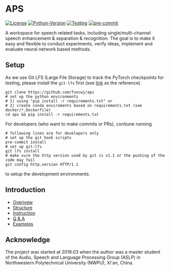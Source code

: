 # APS

[![License](https://img.shields.io/badge/License-Apache%202.0-brightgreen.svg)](https://opensource.org/licenses/Apache-2.0)
[![Python-Version](https://img.shields.io/badge/Python-3.7%7C3.8-brightgreen)](https://github.com/funcwj/aps)
[![Testing](https://github.com/funcwj/aps/workflows/Unit%20Testing/badge.svg)](https://github.com/funcwj/aps/workflows/Unit%20Testing/badge.svg)
[![pre-commit](https://img.shields.io/badge/pre--commit-enabled-brightgreen?logo=pre-commit&logoColor=white)](https://github.com/pre-commit/pre-commit)

A workspace for speech related tasks, including single/multi-channel speech enhancement & separation & recognition. The goal is to make it easy and flexible to conduct experiments, verify ideas, implement and evaluate neural network based methods.

## Setup

As we use Git LFS (Large File Storage) to track the PyTorch checkpoints for testing, please install the `git-lfs` first (see [link](https://github.com/git-lfs/git-lfs/wiki/Installation) as the reference).
```shell
git clone https://github.com/funcwj/aps
# set up the python environments
# 1) using "pip install -r requirements.txt" or
# 2) create conda enviroments based on requirements.txt (see docker/*.Dockerfile)
cd aps && pip install -r requirements.txt
```
For developers (who want to make commits or PRs), contiune running
```shell
# following lines are for developers only
# set up the git hook scripts
pre-commit install
# set up git-lfs
git lfs install
# make sure the http version used by git is v1.1 or the pushing of the code may fail
git config http.version HTTP/1.1
```
to setup the development environments.

## Introduction

* [Overivew](docs/overview.md)
* [Structure](docs/code.md)
* [Instruction](docs/instruction.md)
* [Q & A](docs/qa.md)
* [Examples](examples)

## Acknowledge

The project was started at 2019.03 when the author was a master student of the Audio, Speech and Language Processing Group (ASLP) in Northwestern Polytechnical University (NWPU), Xi'an, China.
